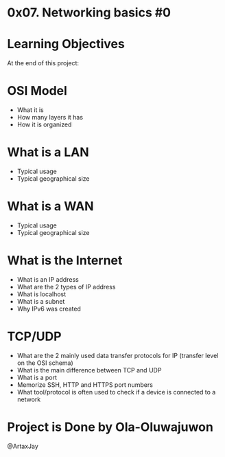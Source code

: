 # 0x07. Networking basics #0

# Learning Objectives
At the end of this project:

# OSI Model
- What it is
- How many layers it has
- How it is organized

# What is a LAN
- Typical usage
- Typical geographical size

# What is a WAN
- Typical usage
- Typical geographical size

# What is the Internet
- What is an IP address
- What are the 2 types of IP address
- What is localhost
- What is a subnet
- Why IPv6 was created

# TCP/UDP
- What are the 2 mainly used data transfer protocols for IP (transfer level on the OSI schema)
- What is the main difference between TCP and UDP
- What is a port
- Memorize SSH, HTTP and HTTPS port numbers
- What tool/protocol is often used to check if a device is connected to a network



# Project is Done by Ola-Oluwajuwon
@ArtaxJay
